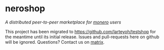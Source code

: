 # neroshop 



_A distributed peer-to-peer marketplace for [monero](https://getmonero.org) users_

This project has been migrated to https://github.com/larteyoh/testshop for the meantime until its initial release.
Issues and pull-requests here on github will be ignored. Questions? Contact us
on [matrix](https://matrix.to/#/#neroshop:matrix.org).

